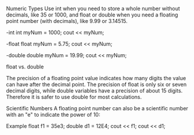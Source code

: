 Numeric Types
Use int when you need to store a whole number without decimals, like 35 or 1000, and float or double when you need a floating point number (with decimals), like 9.99 or 3.14515.

-int
int myNum = 1000;
cout << myNum;


-float
float myNum = 5.75;
cout << myNum;

-double
double myNum = 19.99;
cout << myNum;

float vs. double

The precision of a floating point value indicates how many digits the value can have after the decimal point. The precision of float is only six or seven decimal digits, while double variables have a precision of about 15 digits. Therefore it is safer to use double for most calculations.


Scientific Numbers
A floating point number can also be a scientific number with an "e" to indicate the power of 10:

Example
float f1 = 35e3;
double d1 = 12E4;
cout << f1;
cout << d1;

